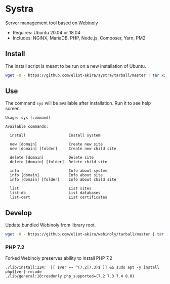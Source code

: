 # Systra

Server management tool based on [Webinoly](https://github.com/QROkes/webinoly)

- Requires: Ubuntu 20.04 or 18.04
- Includes: NGINX, MariaDB, PHP, Node.js, Composer, Yarn, PM2

## Install

The install script is meant to be run on a new installation of Ubuntu.

```sh
wget -O - https://github.com/eliot-akira/systra/tarball/master | tar xz --one-top-level=systra --strip-components 1 && ./systra/sys install
```

## Use

The command `sys` will be available after installation. Run it to see help screen.

```
Usage: sys [command]

Available commands:

  install                   Install system

  new [domain]              Create new site
  new [domain] [folder]     Create new child site

  delete [domain]           Delete site
  delete [domain] [folder]  Delete child site

  info                      Info about system
  info [domain]             Info about site
  info [domain] [folder]    Info about child site

  list                      List sites
  list-db                   List databases
  list-cert                 List certificates
```

## Develop

Update bundled Webinoly from library root.

```sh
wget -O - https://github.com/eliot-akira/webinoly/tarball/master | tar xz && mv eliot-akira-webinoly-* webinoly && rm -rf assets/webinoly && mv webinoly assets
```

### PHP 7.2

Forked Webinoly preserves ability to install PHP 7.2

```
./lib/install:224:	[[ $ver =~ ^(7.2|7.3)$ ]] && sudo apt -y install php${ver}-recode
./lib/general:10:readonly php_supported=(7.2 7.3 7.4 8.0)
```
